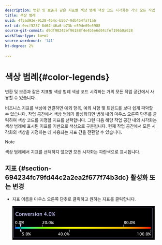 ```yaml
---
description: 변환 및 보존과 같은 지표별 색상 범례 색상 코드 시각화는 거의 모든 작업 공간에서 사용할 수 있습니다.
title: 색상 범례
uuid: 4f5ad93e-9128-464c-b5b7-9db454fa71a6
exl-id: 0ecf5237-8d64-46a6-b73b-e59de69e5988
source-git-commit: d9df90242ef96188f4e4b5e6d04cfef196b0a628
workflow-type: tm+mt
source-wordcount: '141'
ht-degree: 2%

---
```


# 색상 범례{#color-legends}

변환 및 보존과 같은 지표별 색상 범례 색상 코드 시각화는 거의 모든 작업 공간에서 사용할 수 있습니다.

비즈니스 지표를 색상에 연결하면 예외 항목, 예외 사항 및 트렌드를 보다 쉽게 파악할 수 있습니다. 작업 공간에서 색상 범례가 활성화되면 범례 내의 마우스 오른쪽 단추를 클릭하여 색상 코드를 지정할 지표를 선택합니다. 그런 다음 해당 작업 공간 내의 시각화는 색상 범례에 표시된 지표를 기반으로 색상으로 구분됩니다. 현재 작업 공간에서 모든 시각화의 색상을 지정하는 데 사용되는 지표 간을 전환할 수 있습니다.

>[!NOTE]
>
>색상 범례에서 지표를 선택하지 않으면 모든 시각화는 파란색으로 표시됩니다.

## 지표 {#section-694234fc79fd44c2a2ea2f677f74b3dc} 활성화 또는 변경

* 지표 이름을 마우스 오른쪽 단추로 클릭하고 원하는 지표를 클릭합니다.

   ![](assets/lgd_ColorLegend.png)
